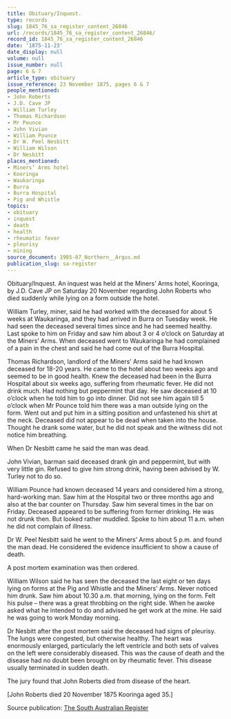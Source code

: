 ```yaml
---
title: Obituary/Inquest.
type: records
slug: 1845_76_sa_register_content_26846
url: /records/1845_76_sa_register_content_26846/
record_id: 1845_76_sa_register_content_26846
date: '1875-11-23'
date_display: null
volume: null
issue_number: null
page: 6 & 7
article_type: obituary
issue_reference: 23 November 1875, pages 6 & 7
people_mentioned:
- John Roberts
- J.D. Cave JP
- William Turley
- Thomas Richardson
- Mr Pounce
- John Vivian
- William Pounce
- Dr W. Peel Nesbitt
- William Wilson
- Dr Nesbitt
places_mentioned:
- Miners’ Arms hotel
- Kooringa
- Waukaringa
- Burra
- Burra Hospital
- Pig and Whistle
topics:
- obituary
- inquest
- death
- health
- rheumatic fever
- pleurisy
- mining
source_document: 1985-87_Northern__Argus.md
publication_slug: sa-register
---
```


Obituary/Inquest.  An inquest was held at the Miners’ Arms hotel, Kooringa, by J.D. Cave JP on Saturday 20 November regarding John Roberts who died suddenly while lying on a form outside the hotel.

William Turley, miner, said he had worked with the deceased for about 5 weeks at Waukaringa, and they had arrived in Burra on Tuesday week.  He had seen the deceased several times since and he had seemed healthy.  Last spoke to him on Friday and saw him about 3 or 4 o’clock on Saturday at the Miners’ Arms.  When deceased went to Waukaringa he had complained of a pain in the chest and said he had come out of the Burra Hospital.

Thomas Richardson, landlord of the Miners’ Arms said he had known deceased for 18-20 years.  He came to the hotel about two weeks ago and seemed to be in good health.  Knew the deceased had been in the Burra Hospital about six weeks ago, suffering from rheumatic fever.  He did not drink much.  Had nothing but peppermint that day.  He saw deceased at 10 o’clock when he told him to go into dinner.  Did not see him again till 5 o’clock when Mr Pounce told him there was a man outside lying on the form.  Went out and put him in a sitting position and unfastened his shirt at the neck.  Deceased did not appear to be dead when taken into the house.  Thought he drank some water, but he did not speak and the witness did not notice him breathing.

When Dr Nesbitt came he said the man was dead.

John Vivian, barman said deceased drank gin and peppermint, but with very little gin.  Refused to give him strong drink, having been advised by W. Turley not to do so.

William Pounce had known deceased 14 years and considered him a strong, hard-working man.  Saw him at the Hospital two or three months ago and also at the bar counter on Thursday.  Saw him several times in the bar on Friday.  Deceased appeared to be suffering from former drinking.  He was not drunk then. But looked rather muddled.  Spoke to him about 11 a.m. when he did not complain of illness.

Dr W. Peel Nesbitt said he went to the Miners’ Arms about 5 p.m. and found the man dead.  He considered the evidence insufficient to show a cause of death.

A post mortem examination was then ordered.

William Wilson said he has seen the deceased the last eight or ten days lying on forms at the Pig and Whistle and the Miners’ Arms.  Never noticed him drunk.  Saw him about 10.30 a.m. that morning, lying on the form.  Felt his pulse – there was a great throbbing on the right side.  When he awoke asked what he intended to do and advised he get work at the mine.  He said he was going to work Monday morning.

Dr Nesbitt after the post mortem said the deceased had signs of pleurisy.  The lungs were congested, but otherwise healthy.  The heart was enormously enlarged, particularly the left ventricle and both sets of valves on the left were considerably diseased.  This was the cause of death and the disease had no doubt been brought on by rheumatic fever.  This disease usually terminated in sudden death.

The jury found that John Roberts died from disease of the heart.

[John Roberts died 20 November 1875 Kooringa aged 35.]

Source publication: [The South Australian Register](/publications/sa-register/)
